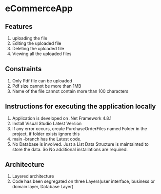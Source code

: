 # eCommerceApp

## Features

1. uploading the file
2. Editing the uploaded file
3. Deleting the uploaded file
4. Viewing all the uploaded files

## Constraints

1. Only Pdf file can be uploaded
2. Pdf size cannot be more than 1MB
3. Name of the file cannot contain more than 100 characters

## Instructions for executing the application locally

1. Application is developed on .Net Framework 4.8.1
2. Install Visual Studio Latest Version
3. If any error occurs, create PurchaseOrderFiles named Folder in the project, if folder exists ignore this
4. main -branch has the Latest code.
5. No Database is involved. Just a List Data Structure is maintainted to store the data. So No additional installations are required.

## Architecture

1. Layered architecture
2. Code has been segregated on three Layers(user interface, business or domain layer, Database Layer)

